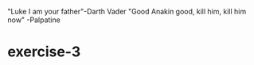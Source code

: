 "Luke I am your father"-Darth Vader
"Good Anakin good, kill him, kill him now" -Palpatine
# exercise-3

